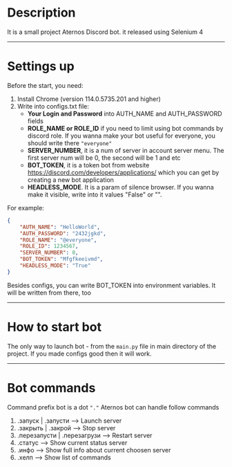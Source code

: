 # Description

It is a small project Aternos Discord bot. it released using Selenium 4

___
# Settings up

Before the start, you need:
1) Install Chrome (version 114.0.5735.201 and higher)
2) Write into configs.txt file: 
   - **Your Login and Password** into AUTH_NAME and AUTH_PASSWORD fields
   - **ROLE_NAME or ROLE_ID** if you need to limit using bot commands by discord role. If you wanna make your bot useful for everyone, you should write there `"everyone"`
   - **SERVER_NUMBER**, it is a num of server in account server menu. The first server num will be 0, the second will be 1 and etc
   - **BOT_TOKEN**, it is a token bot from website https://discord.com/developers/applications/ which you can get by creating a new bot application
   - **HEADLESS_MODE**. It is a param of silence browser. If you wanna make it visible, write into it values "False" or "".

For example:
```json
{
    "AUTH_NAME": "HelloWorld", 
    "AUTH_PASSWORD": "2432jgkd",
    "ROLE_NAME": "@everyone",
    "ROLE_ID": 1234567,
    "SERVER_NUMBER": 0,
    "BOT_TOKEN": "Mfgfkeeivmd",
    "HEADLESS_MODE": "True"
}
```

Besides configs, you can write BOT_TOKEN into environment variables. It will be written from there, too

____
# How to start bot

The only way to launch bot - from the `main.py` file in main directory of the project. If you made configs good then it will work.

___
# Bot commands

Command prefix bot is a dot `"."`
Aternos bot can handle follow commands
1) .запуск | .запусти --> Launch server
2) .закрыть | .закрой --> Stop server
3) .перезапусти | .перезагрузи --> Restart server
4) .статус --> Show current status server
5) .инфо --> Show full info about current choosen server
6) .хелп --> Show list of commands

 
